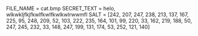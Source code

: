 FILE_NAME = cat.bmp
SECRET_TEXT = helo, wlkwkljfkjfkwlfkwlfkwlkwlrwwmfl
SALT = [242, 207, 247, 238, 213, 137, 167, 225, 95, 248, 209, 52, 103, 222, 235, 164, 101, 99, 220, 33, 162, 219, 188, 50, 247, 245, 232, 33, 148, 247, 199, 131, 174, 53, 252, 121, 140]
